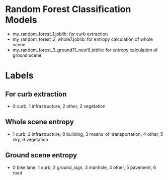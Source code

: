 # Random Forest Classification Models
- my_random_forest_1.joblib: for curb extraction
- my_random_forest_2_whole7.joblib: for entropy calculation of whole scene
- my_random_forest_3_ground7(_new1).joblib: for entropy calculation of ground scene


# Labels
## For curb extraction
- 0 curb, 1 infrastructure, 2 other, 3 vegetation
## Whole scene entropy
- 1 curb, 2 infrastructure, 0 building, 3 means_of_transportation, 4 other, 5 sky, 6 vegetation
## Ground scene entropy
- 0 bike lane, 1 curb, 2 ground_sign, 3 manhole, 4 other, 5 pavement, 6 road
